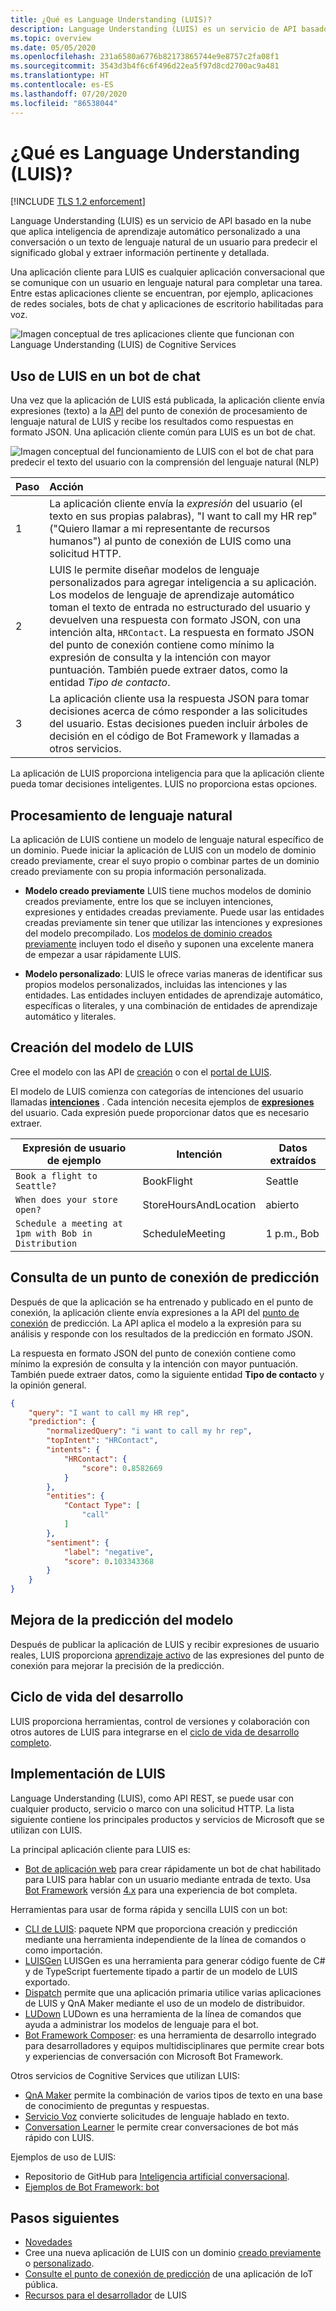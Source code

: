 ```yaml
---
title: ¿Qué es Language Understanding (LUIS)?
description: Language Understanding (LUIS) es un servicio de API basado en la nube que aplica inteligencia de aprendizaje automático personalizado a una conversación o un texto de lenguaje natural de un usuario para predecir el significado global y extraer información pertinente y detallada.
ms.topic: overview
ms.date: 05/05/2020
ms.openlocfilehash: 231a6580a6776b82173865744e9e8757c2fa08f1
ms.sourcegitcommit: 3543d3b4f6c6f496d22ea5f97d8cd2700ac9a481
ms.translationtype: HT
ms.contentlocale: es-ES
ms.lasthandoff: 07/20/2020
ms.locfileid: "86538044"
---
```

# <a name="what-is-language-understanding-luis"></a>¿Qué es Language Understanding (LUIS)?

[!INCLUDE [TLS 1.2 enforcement](../../../includes/cognitive-services-tls-announcement.md)]

Language Understanding (LUIS) es un servicio de API basado en la nube que aplica inteligencia de aprendizaje automático personalizado a una conversación o un texto de lenguaje natural de un usuario para predecir el significado global y extraer información pertinente y detallada.

Una aplicación cliente para LUIS es cualquier aplicación conversacional que se comunique con un usuario en lenguaje natural para completar una tarea. Entre estas aplicaciones cliente se encuentran, por ejemplo, aplicaciones de redes sociales, bots de chat y aplicaciones de escritorio habilitadas para voz.

![Imagen conceptual de tres aplicaciones cliente que funcionan con Language Understanding (LUIS) de Cognitive Services](./media/luis-overview/luis-entry-point.png "Imagen conceptual de tres aplicaciones cliente que funcionan con Language Understanding (LUIS) de Cognitive Services")

## <a name="use-luis-in-a-chat-bot"></a>Uso de LUIS en un bot de chat

<a name="Accessing-LUIS"></a>

Una vez que la aplicación de LUIS está publicada, la aplicación cliente envía expresiones (texto) a la [API][endpoint-apis] del punto de conexión de procesamiento de lenguaje natural de LUIS y recibe los resultados como respuestas en formato JSON. Una aplicación cliente común para LUIS es un bot de chat.


![Imagen conceptual del funcionamiento de LUIS con el bot de chat para predecir el texto del usuario con la comprensión del lenguaje natural (NLP)](./media/luis-overview/LUIS-chat-bot-request-response.svg "Imagen conceptual del funcionamiento de LUIS con el bot de chat para predecir el texto del usuario con la comprensión del lenguaje natural (NLP)")

|Paso|Acción|
|:--|:--|
|1|La aplicación cliente envía la _expresión_ del usuario (el texto en sus propias palabras), "I want to call my HR rep" ("Quiero llamar a mi representante de recursos humanos") al punto de conexión de LUIS como una solicitud HTTP.|
|2|LUIS le permite diseñar modelos de lenguaje personalizados para agregar inteligencia a su aplicación. Los modelos de lenguaje de aprendizaje automático toman el texto de entrada no estructurado del usuario y devuelven una respuesta con formato JSON, con una intención alta, `HRContact`. La respuesta en formato JSON del punto de conexión contiene como mínimo la expresión de consulta y la intención con mayor puntuación. También puede extraer datos, como la entidad _Tipo de contacto_.|
|3|La aplicación cliente usa la respuesta JSON para tomar decisiones acerca de cómo responder a las solicitudes del usuario. Estas decisiones pueden incluir árboles de decisión en el código de Bot Framework y llamadas a otros servicios. |

La aplicación de LUIS proporciona inteligencia para que la aplicación cliente pueda tomar decisiones inteligentes. LUIS no proporciona estas opciones.

<a name="Key-LUIS-concepts"></a>
<a name="what-is-a-luis-model"></a>

## <a name="natural-language-processing"></a>Procesamiento de lenguaje natural

La aplicación de LUIS contiene un modelo de lenguaje natural específico de un dominio. Puede iniciar la aplicación de LUIS con un modelo de dominio creado previamente, crear el suyo propio o combinar partes de un dominio creado previamente con su propia información personalizada.

* **Modelo creado previamente** LUIS tiene muchos modelos de dominio creados previamente, entre los que se incluyen intenciones, expresiones y entidades creadas previamente. Puede usar las entidades creadas previamente sin tener que utilizar las intenciones y expresiones del modelo precompilado. Los [modelos de dominio creados previamente](luis-how-to-use-prebuilt-domains.md) incluyen todo el diseño y suponen una excelente manera de empezar a usar rápidamente LUIS.

* **Modelo personalizado**: LUIS le ofrece varias maneras de identificar sus propios modelos personalizados, incluidas las intenciones y las entidades. Las entidades incluyen entidades de aprendizaje automático, específicas o literales, y una combinación de entidades de aprendizaje automático y literales.

## <a name="build-the-luis-model"></a>Creación del modelo de LUIS
Cree el modelo con las API de [creación](https://go.microsoft.com/fwlink/?linkid=2092087) o con el [portal de LUIS](https://www.luis.ai).

El modelo de LUIS comienza con categorías de intenciones del usuario llamadas **[intenciones](luis-concept-intent.md)** . Cada intención necesita ejemplos de **[expresiones](luis-concept-utterance.md)** del usuario. Cada expresión puede proporcionar datos que es necesario extraer.

|Expresión de usuario de ejemplo|Intención|Datos extraídos|
|-----------|-----------|-----------|
|`Book a flight to Seattle?`|BookFlight|Seattle|
|`When does your store open?`|StoreHoursAndLocation|abierto|
|`Schedule a meeting at 1pm with Bob in Distribution`|ScheduleMeeting|1 p.m., Bob|

## <a name="query-prediction-endpoint"></a>Consulta de un punto de conexión de predicción

Después de que la aplicación se ha entrenado y publicado en el punto de conexión, la aplicación cliente envía expresiones a la API del [punto de conexión](https://go.microsoft.com/fwlink/?linkid=2092356) de predicción. La API aplica el modelo a la expresión para su análisis y responde con los resultados de la predicción en formato JSON.

La respuesta en formato JSON del punto de conexión contiene como mínimo la expresión de consulta y la intención con mayor puntuación. También puede extraer datos, como la siguiente entidad **Tipo de contacto** y la opinión general.

```JSON
{
    "query": "I want to call my HR rep",
    "prediction": {
        "normalizedQuery": "i want to call my hr rep",
        "topIntent": "HRContact",
        "intents": {
            "HRContact": {
                "score": 0.8582669
            }
        },
        "entities": {
            "Contact Type": [
                "call"
            ]
        },
        "sentiment": {
            "label": "negative",
            "score": 0.103343368
        }
    }
}
```

## <a name="improve-model-prediction"></a>Mejora de la predicción del modelo

Después de publicar la aplicación de LUIS y recibir expresiones de usuario reales, LUIS proporciona [aprendizaje activo](luis-concept-review-endpoint-utterances.md) de las expresiones del punto de conexión para mejorar la precisión de la predicción.

<a name="using-luis"></a>

## <a name="development-lifecycle"></a>Ciclo de vida del desarrollo
LUIS proporciona herramientas, control de versiones y colaboración con otros autores de LUIS para integrarse en el [ciclo de vida de desarrollo completo](luis-concept-app-iteration.md).

## <a name="implementing-luis"></a>Implementación de LUIS
Language Understanding (LUIS), como API REST, se puede usar con cualquier producto, servicio o marco con una solicitud HTTP. La lista siguiente contiene los principales productos y servicios de Microsoft que se utilizan con LUIS.

La principal aplicación cliente para LUIS es:
* [Bot de aplicación web](https://docs.microsoft.com/azure/bot-service/?view=azure-bot-service-4.0) para crear rápidamente un bot de chat habilitado para LUIS para hablar con un usuario mediante entrada de texto. Usa [Bot Framework][bot-framework] versión [4.x](https://github.com/Microsoft/botbuilder-dotnet) para una experiencia de bot completa.

Herramientas para usar de forma rápida y sencilla LUIS con un bot:
* [CLI de LUIS](https://github.com/Microsoft/botbuilder-tools/tree/master/packages/LUIS): paquete NPM que proporciona creación y predicción mediante una herramienta independiente de la línea de comandos o como importación.
* [LUISGen](https://github.com/Microsoft/botbuilder-tools/tree/master/packages/LUISGen) LUISGen es una herramienta para generar código fuente de C# y de TypeScript fuertemente tipado a partir de un modelo de LUIS exportado.
* [Dispatch](https://aka.ms/dispatch-tool) permite que una aplicación primaria utilice varias aplicaciones de LUIS y QnA Maker mediante el uso de un modelo de distribuidor.
* [LUDown](https://github.com/Microsoft/botbuilder-tools/tree/master/packages/Ludown) LUDown es una herramienta de la línea de comandos que ayuda a administrar los modelos de lenguaje para el bot.
* [Bot Framework Composer](https://github.com/microsoft/BotFramework-Composer): es una herramienta de desarrollo integrado para desarrolladores y equipos multidisciplinares que permite crear bots y experiencias de conversación con Microsoft Bot Framework.

Otros servicios de Cognitive Services que utilizan LUIS:
* [QnA Maker][qnamaker] permite la combinación de varios tipos de texto en una base de conocimiento de preguntas y respuestas.
* [Servicio Voz](../Speech-Service/overview.md) convierte solicitudes de lenguaje hablado en texto.
* [Conversation Learner](https://docs.microsoft.com/azure/cognitive-services/labs/conversation-learner/overview) le permite crear conversaciones de bot más rápido con LUIS.

Ejemplos de uso de LUIS:
* Repositorio de GitHub para [Inteligencia artificial conversacional](https://github.com/Microsoft/AI).
* [Ejemplos de Bot Framework: bot](https://github.com/microsoft/BotBuilder-Samples)

## <a name="next-steps"></a>Pasos siguientes

* [Novedades](whats-new.md)
* Cree una nueva aplicación de LUIS con un dominio [creado previamente](luis-get-started-create-app.md) o [personalizado](luis-quickstart-intents-only.md).
* [Consulte el punto de conexión de predicción](luis-get-started-get-intent-from-browser.md) de una aplicación de IoT pública.
* [Recursos para el desarrollador](developer-reference-resource.md) de LUIS

[bot-framework]: https://docs.microsoft.com/bot-framework/
[flow]: https://docs.microsoft.com/connectors/luis/
[authoring-apis]: https://go.microsoft.com/fwlink/?linkid=2092087
[endpoint-apis]: https://go.microsoft.com/fwlink/?linkid=2092356
[qnamaker]: https://qnamaker.ai/

